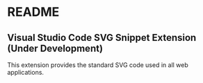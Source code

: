 # README
## Visual Studio Code SVG Snippet Extension (Under Development)
 
This extension provides the standard SVG code used in all web applications.
